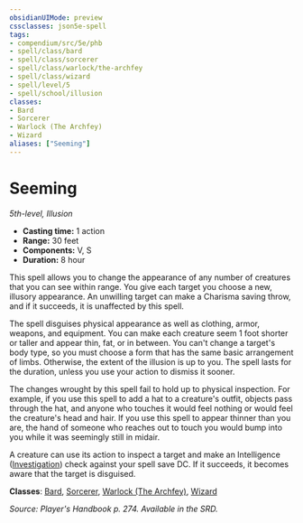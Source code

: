 ```yaml
---
obsidianUIMode: preview
cssclasses: json5e-spell
tags:
- compendium/src/5e/phb
- spell/class/bard
- spell/class/sorcerer
- spell/class/warlock/the-archfey
- spell/class/wizard
- spell/level/5
- spell/school/illusion
classes:
- Bard
- Sorcerer
- Warlock (The Archfey)
- Wizard
aliases: ["Seeming"]
---
```

# Seeming
*5th-level, Illusion*  

- **Casting time:** 1 action
- **Range:** 30 feet
- **Components:** V, S
- **Duration:** 8 hour

This spell allows you to change the appearance of any number of creatures that you can see within range. You give each target you choose a new, illusory appearance. An unwilling target can make a Charisma saving throw, and if it succeeds, it is unaffected by this spell.

The spell disguises physical appearance as well as clothing, armor, weapons, and equipment. You can make each creature seem 1 foot shorter or taller and appear thin, fat, or in between. You can't change a target's body type, so you must choose a form that has the same basic arrangement of limbs. Otherwise, the extent of the illusion is up to you. The spell lasts for the duration, unless you use your action to dismiss it sooner.

The changes wrought by this spell fail to hold up to physical inspection. For example, if you use this spell to add a hat to a creature's outfit, objects pass through the hat, and anyone who touches it would feel nothing or would feel the creature's head and hair. If you use this spell to appear thinner than you are, the hand of someone who reaches out to touch you would bump into you while it was seemingly still in midair.

A creature can use its action to inspect a target and make an Intelligence ([Investigation](/3-Mechanics/CLI/rules/skills.md#Investigation)) check against your spell save DC. If it succeeds, it becomes aware that the target is disguised.

**Classes**: [Bard](/3-Mechanics/CLI/classes/bard.md), [Sorcerer](/3-Mechanics/CLI/classes/sorcerer.md), [Warlock (The Archfey)](/3-Mechanics/CLI/classes/warlock-the-archfey.md), [Wizard](/3-Mechanics/CLI/classes/wizard.md)

*Source: Player's Handbook p. 274. Available in the SRD.*